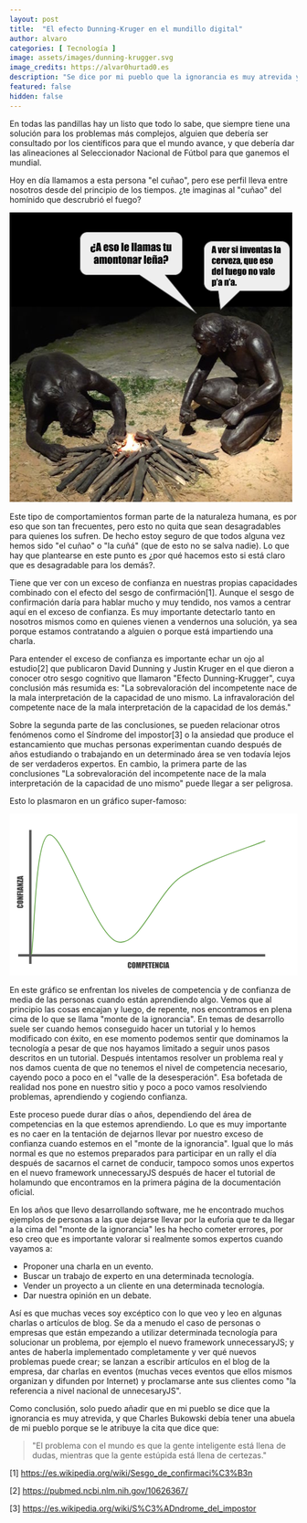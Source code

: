 ```yaml
---
layout: post
title:  "El efecto Dunning-Kruger en el mundillo digital"
author: alvaro
categories: [ Tecnología ]
image: assets/images/dunning-krugger.svg
image_credits: https://alvar0hurtad0.es
description: "Se dice por mi pueblo que la ignorancia es muy atrevida y ahora que cualquiera tiene redes sociales a mano es fácil darse cuenta de que es así."
featured: false
hidden: false
---
```


En todas las pandillas hay un listo que todo lo sabe, que siempre tiene una solución para los problemas más complejos, alguien que debería ser consultado por los científicos para que el mundo avance, y que debería dar las alineaciones al Seleccionador Nacional de Fútbol para que ganemos el mundial.

Hoy en día llamamos a esta persona "el cuñao", pero ese perfil lleva entre nosotros desde del principio de los tiempos. ¿te imaginas al "cuñao" del homínido que descrubrió el fuego?

<p class="centered">
    <img src="/assets/images/cunao-descubriendo-fuego.png" alt="Dos homínidos descubriendo el fuego y uno de ellos increpando al otro." />
</p>

Este tipo de comportamientos forman parte de la naturaleza humana, es por eso que son tan frecuentes, pero esto no quita que sean desagradables para quienes los sufren. De hecho estoy seguro de que todos alguna vez hemos sido "el cuñao" o "la cuñá" (que de esto no se salva nadie). Lo que hay que plantearse en este punto es ¿por qué hacemos esto si está claro que es desagradable para los demás?.

Tiene que ver con un exceso de confianza en nuestras propias capacidades combinado con el efecto del sesgo de confirmación[1]. Aunque el sesgo de confirmación daría para hablar mucho y muy tendido, nos vamos a centrar aquí en el exceso de confianza. Es muy importante detectarlo tanto en nosotros mismos como en quienes vienen a vendernos una solución, ya sea porque estamos contratando a alguien o porque está impartiendo una charla.

Para entender el exceso de confianza es importante echar un ojo al estudio[2] que publicaron David Dunning y Justin Kruger en el que dieron a conocer otro sesgo cognitivo que llamaron "Efecto Dunning-Krugger", cuya conclusión más resumida es: "La sobrevaloración del incompetente nace de la mala interpretación de la capacidad de uno mismo. La infravaloración del competente nace de la mala interpretación de la capacidad de los demás."

Sobre la segunda parte de las conclusiones, se pueden relacionar otros fenómenos como el Síndrome del impostor[3] o la ansiedad que produce el estancamiento que muchas personas experimentan cuando después de años estudiando o trabajando en un determinado área se ven todavía lejos de ser verdaderos expertos. En cambio, la primera parte de las conclusiones "La sobrevaloración del incompetente nace de la mala interpretación de la capacidad de uno mismo" puede llegar a ser peligrosa.

Esto lo plasmaron en un gráfico super-famoso:

<svg version="1.1" viewBox="0.0 0.0 960.0 540.0" fill="none" stroke="none" stroke-linecap="square" stroke-miterlimit="10" xmlns:xlink="http://www.w3.org/1999/xlink" xmlns="http://www.w3.org/2000/svg"><clipPath id="g90bafaa634_0_0.0"><path d="m0 0l960.0 0l0 540.0l-960.0 0l0 -540.0z" clip-rule="nonzero"/></clipPath><g clip-path="url(#g90bafaa634_0_0.0)"><path fill="#ffffff" d="m0 0l960.0 0l0 540.0l-960.0 0z" fill-rule="evenodd"/><path fill="#000000" fill-opacity="0.0" d="m69.18898 54.07874l0 446.96063" fill-rule="evenodd"/><path stroke="#595959" stroke-width="8.0" stroke-linejoin="round" stroke-linecap="butt" d="m69.18898 54.07874l0 446.96063" fill-rule="evenodd"/><path fill="#000000" fill-opacity="0.0" d="m852.5486 472.50394l-823.8425 0" fill-rule="evenodd"/><path stroke="#595959" stroke-width="8.0" stroke-linejoin="round" stroke-linecap="butt" d="m852.5486 472.50394l-823.8425 0" fill-rule="evenodd"/><path fill="#000000" fill-opacity="0.0" d="m73.16535 469.72964c9.854279 -66.53937 11.647354 -392.07828 59.12565 -399.2362c47.478302 -7.157917 152.58632 332.82764 225.74416 356.28873c73.15787 23.46106 130.78854 -159.45453 213.203 -215.52232c82.41443 -56.06781 234.40302 -100.73709 281.28363 -120.884514" fill-rule="evenodd"/><path stroke="#6aa84f" stroke-width="3.0" stroke-linejoin="round" stroke-linecap="butt" d="m73.16535 469.72964c9.854279 -66.53937 11.647354 -392.07828 59.12565 -399.2362c47.478302 -7.157917 152.58632 332.82764 225.74416 356.28873c73.15787 23.46106 130.78854 -159.45453 213.203 -215.52232c82.41443 -56.06781 234.40302 -100.73709 281.28363 -120.884514" fill-rule="evenodd"/><path fill="#000000" fill-opacity="0.0" d="m73.16535 481.9449l779.3701 0l0 53.44879l-779.3701 0z" fill-rule="evenodd"/><path fill="#434343" d="m406.3764 503.96802l-5.21875 0l0 -3.484375q0 -1.515625 -0.171875 -1.890625q-0.15625 -0.375 -0.71875 -0.375q-0.65625 0 -0.828125 0.453125q-0.171875 0.453125 -0.171875 1.96875l0 9.3125q0 1.453125 0.171875 1.90625q0.171875 0.4375 0.78125 0.4375q0.578125 0 0.75 -0.4375q0.1875 -0.453125 0.1875 -2.09375l0 -2.515625l5.21875 0l0 0.78125q0 3.109375 -0.453125 4.40625q-0.4375 1.296875 -1.9375 2.28125q-1.5 0.96875 -3.703125 0.96875q-2.28125 0 -3.765625 -0.828125q-1.484375 -0.828125 -1.96875 -2.296875q-0.484375 -1.46875 -0.484375 -4.40625l0 -5.84375q0 -2.171875 0.140625 -3.25q0.15625 -1.09375 0.890625 -2.09375q0.734375 -1.0 2.03125 -1.5625q1.3125 -0.578125 3.015625 -0.578125q2.296875 0 3.78125 0.890625q1.5 0.890625 1.96875 2.21875q0.484375 1.328125 0.484375 4.125l0 1.90625zm13.75885 3.0q0 3.015625 -0.140625 4.28125q-0.140625 1.25 -0.890625 2.296875q-0.75 1.03125 -2.03125 1.59375q-1.265625 0.546875 -2.96875 0.546875q-1.59375 0 -2.875 -0.515625q-1.28125 -0.53125 -2.0625 -1.578125q-0.78125 -1.0625 -0.9375 -2.296875q-0.140625 -1.234375 -0.140625 -4.328125l0 -3.421875q0 -3.015625 0.140625 -4.265625q0.140625 -1.265625 0.890625 -2.296875q0.75 -1.046875 2.015625 -1.59375q1.28125 -0.5625 2.96875 -0.5625q1.609375 0 2.890625 0.53125q1.28125 0.515625 2.0625 1.5625q0.78125 1.046875 0.921875 2.296875q0.15625 1.234375 0.15625 4.328125l0 3.421875zm-5.203125 -6.578125q0 -1.40625 -0.15625 -1.78125q-0.15625 -0.390625 -0.640625 -0.390625q-0.40625 0 -0.625 0.3125q-0.21875 0.3125 -0.21875 1.859375l0 9.34375q0 1.75 0.140625 2.15625q0.140625 0.40625 0.671875 0.40625q0.53125 0 0.671875 -0.46875q0.15625 -0.46875 0.15625 -2.234375l0 -9.203125zm23.213928 -5.140625l0 20.015625l-4.5625 0l0 -13.515625l-1.8125 13.515625l-3.234375 0l-1.90625 -13.203125l0 13.203125l-4.5625 0l0 -20.015625l6.75 0q0.296875 1.796875 0.625 4.25l0.71875 5.09375l1.1875 -9.34375l6.796875 0zm2.0770264 0l5.25 0q2.125 0 3.265625 0.328125q1.15625 0.328125 1.71875 0.96875q0.578125 0.625 0.78125 1.53125q0.203125 0.890625 0.203125 2.765625l0 1.75q0 1.90625 -0.390625 2.796875q-0.390625 0.875 -1.453125 1.34375q-1.0625 0.46875 -2.765625 0.46875l-1.390625 0l0 8.0625l-5.21875 0l0 -20.015625zm5.21875 3.421875l0 5.09375q0.21875 0.015625 0.375 0.015625q0.71875 0 1.0 -0.34375q0.28125 -0.359375 0.28125 -1.484375l0 -1.640625q0 -1.03125 -0.328125 -1.328125q-0.3125 -0.3125 -1.328125 -0.3125zm7.494751 -3.421875l8.6875 0l0 4.0l-3.46875 0l0 3.796875l3.25 0l0 3.8125l-3.25 0l0 4.40625l3.8125 0l0 4.0l-9.03125 0l0 -20.015625zm21.024536 0l0 4.0l-3.09375 0l0 16.015625l-5.203125 0l0 -16.015625l-3.09375 0l0 -4.0l11.390625 0zm1.1746826 0l8.6875 0l0 4.0l-3.46875 0l0 3.796875l3.25 0l0 3.8125l-3.25 0l0 4.40625l3.8125 0l0 4.0l-9.03125 0l0 -20.015625zm22.165161 0l0 20.015625l-4.578125 0l-2.703125 -9.109375l0 9.109375l-4.359375 0l0 -20.015625l4.359375 0l2.921875 9.015625l0 -9.015625l4.359375 0zm14.2465515 8.71875l-5.21875 0l0 -3.484375q0 -1.515625 -0.171875 -1.890625q-0.15625 -0.375 -0.71875 -0.375q-0.65625 0 -0.828125 0.453125q-0.171875 0.453125 -0.171875 1.96875l0 9.3125q0 1.453125 0.171875 1.90625q0.171875 0.4375 0.78125 0.4375q0.578125 0 0.75 -0.4375q0.1875 -0.453125 0.1875 -2.09375l0 -2.515625l5.21875 0l0 0.78125q0 3.109375 -0.453125 4.40625q-0.4375 1.296875 -1.9375 2.28125q-1.5 0.96875 -3.703125 0.96875q-2.28125 0 -3.765625 -0.828125q-1.484375 -0.828125 -1.96875 -2.296875q-0.484375 -1.46875 -0.484375 -4.40625l0 -5.84375q0 -2.171875 0.140625 -3.25q0.15625 -1.09375 0.890625 -2.09375q0.734375 -1.0 2.03125 -1.5625q1.3125 -0.578125 3.015625 -0.578125q2.296875 0 3.78125 0.890625q1.5 0.890625 1.96875 2.21875q0.484375 1.328125 0.484375 4.125l0 1.90625zm7.0713196 -8.71875l0 20.015625l-5.21875 0l0 -20.015625l5.21875 0zm11.077942 0l2.984375 20.015625l-5.328125 0l-0.265625 -3.59375l-1.875 0l-0.296875 3.59375l-5.390625 0l2.640625 -20.015625l7.53125 0zm-2.765625 12.875q-0.390625 -3.40625 -0.78125 -8.40625q-0.796875 5.734375 -1.0 8.40625l1.78125 0z" fill-rule="nonzero"/><path fill="#000000" fill-opacity="0.0" d="m11.76378 467.6299l0 -411.9685l53.448822 0l0 411.9685z" fill-rule="evenodd"/><path fill="#434343" d="m33.786903 302.66675l0 5.21875l-3.484375 0q-1.515625 0 -1.890625 0.171875q-0.375 0.15625 -0.375 0.71875q0 0.65625 0.453125 0.828125q0.453125 0.171875 1.96875 0.171875l9.3125 0q1.453125 0 1.90625 -0.171875q0.4375 -0.171875 0.4375 -0.78125q0 -0.578125 -0.4375 -0.75q-0.453125 -0.1875 -2.09375 -0.1875l-2.515625 0l0 -5.21875l0.78125 0q3.109375 0 4.40625 0.453125q1.296875 0.4375 2.28125 1.9375q0.96875 1.5 0.96875 3.703125q0 2.28125 -0.828125 3.765625q-0.828125 1.484375 -2.296875 1.96875q-1.46875 0.484375 -4.40625 0.484375l-5.84375 0q-2.171875 0 -3.25 -0.140625q-1.09375 -0.15625 -2.09375 -0.890625q-1.0 -0.734375 -1.5625 -2.03125q-0.578125 -1.3125 -0.578125 -3.015625q0 -2.296875 0.890625 -3.78125q0.890625 -1.5 2.21875 -1.96875q1.328125 -0.484375 4.125 -0.484375l1.90625 0zm3.0 -13.75882q3.015625 0 4.28125 0.140625q1.25 0.140625 2.296875 0.890625q1.03125 0.75 1.59375 2.03125q0.546875 1.265625 0.546875 2.96875q0 1.59375 -0.515625 2.875q-0.53125 1.28125 -1.578125 2.0625q-1.0625 0.78125 -2.296875 0.9375q-1.234375 0.140625 -4.328125 0.140625l-3.421875 0q-3.015625 0 -4.265625 -0.140625q-1.265625 -0.140625 -2.296875 -0.890625q-1.046875 -0.75 -1.59375 -2.015625q-0.5625 -1.28125 -0.5625 -2.96875q0 -1.609375 0.53125 -2.890625q0.515625 -1.28125 1.5625 -2.0625q1.046875 -0.78125 2.296875 -0.921875q1.234375 -0.15625 4.328125 -0.15625l3.421875 0zm-6.578125 5.203125q-1.40625 0 -1.78125 0.15625q-0.390625 0.15625 -0.390625 0.640625q0 0.40625 0.3125 0.625q0.3125 0.21875 1.859375 0.21875l9.34375 0q1.75 0 2.15625 -0.140625q0.40625 -0.140625 0.40625 -0.671875q0 -0.53125 -0.46875 -0.671875q-0.46875 -0.15625 -2.234375 -0.15625l-9.203125 0zm-5.140625 -18.776459l20.015625 0l0 4.578125l-9.109375 2.703125l9.109375 0l0 4.359375l-20.015625 0l0 -4.359375l9.015625 -2.921875l-9.015625 0l0 -4.359375zm0 -2.0746765l0 -8.828125l4.0 0l0 3.609375l3.796875 0l0 -3.21875l3.8125 0l0 3.21875l8.40625 0l0 5.21875l-20.015625 0zm0 -15.298065l20.015625 0l0 5.21875l-20.015625 0l0 -5.21875zm0 -11.077911l20.015625 -2.984375l0 5.328125l-3.59375 0.265625l0 1.875l3.59375 0.296875l0 5.390625l-20.015625 -2.640625l0 -7.53125zm12.875 2.765625q-3.40625 0.390625 -8.40625 0.78125q5.734375 0.796875 8.40625 1.0l0 -1.78125zm-12.875 -18.268188l20.015625 0l0 4.578125l-9.109375 2.703125l9.109375 0l0 4.359375l-20.015625 0l0 -4.359375l9.015625 -2.921875l-9.015625 0l0 -4.359375zm0 -10.793411l4.0 0l12.015625 3.890625l0 -3.890625l4.0 0l0 9.609375l-2.90625 0l-13.109375 -4.015625l0 3.53125l-4.0 0l0 -9.125zm0 -10.335846l20.015625 -2.984375l0 5.3281403l-3.59375 0.265625l0 1.875l3.59375 0.296875l0 5.390625l-20.015625 -2.640625l0 -7.5312653zm12.875 2.7656403q-3.40625 0.390625 -8.40625 0.78125q5.734375 0.796875 8.40625 1.0l0 -1.78125z" fill-rule="nonzero"/><path fill="#000000" fill-opacity="0.0" d="m699.24146 458.8386l161.29138 0l0 10.330688l-161.29138 0z" fill-rule="evenodd"/><path fill="#ffffff" d="m810.1531 464.9443q-0.046875 0.78125 -0.40625 1.234375q-0.34375 0.453125 -0.9375 0.453125q-0.59375 0 -0.765625 -0.546875q-0.1875 0.28125 -0.421875 0.421875q-0.21875 0.125 -0.453125 0.125q-0.46875 0 -0.703125 -0.375q-0.234375 -0.375 -0.171875 -1.046875q0.046875 -0.53125 0.234375 -0.953125q0.203125 -0.421875 0.515625 -0.65625q0.3125 -0.25 0.65625 -0.25q0.265625 0 0.46875 0.078125q0.203125 0.0625 0.46875 0.265625l-0.171875 1.8125q-0.0625 0.75 0.421875 0.75q0.359375 0 0.578125 -0.359375q0.234375 -0.375 0.265625 -0.953125q0.0625 -1.265625 -0.46875 -1.921875q-0.53125 -0.671875 -1.625 -0.671875q-0.65625 0 -1.171875 0.328125q-0.5 0.3125 -0.796875 0.921875q-0.28125 0.609375 -0.3125 1.421875q-0.046875 0.796875 0.1875 1.390625q0.234375 0.59375 0.71875 0.90625q0.484375 0.3125 1.15625 0.3125q0.296875 0 0.578125 -0.078125q0.296875 -0.0625 0.5 -0.171875l0.125 0.375q-0.203125 0.125 -0.546875 0.203125q-0.328125 0.078125 -0.671875 0.078125q-0.8125 0 -1.40625 -0.375q-0.578125 -0.359375 -0.875 -1.046875q-0.28125 -0.6875 -0.234375 -1.59375q0.03125 -0.90625 0.390625 -1.609375q0.359375 -0.71875 0.96875 -1.109375q0.625 -0.390625 1.40625 -0.390625q0.8125 0 1.390625 0.375q0.578125 0.359375 0.859375 1.046875q0.28125 0.6875 0.25 1.609375zm-3.34375 0.265625q-0.046875 0.46875 0.078125 0.71875q0.140625 0.234375 0.421875 0.234375q0.203125 0 0.375 -0.15625q0.1875 -0.171875 0.296875 -0.484375l0.015625 -0.015625l0.140625 -1.640625q-0.171875 -0.09375 -0.390625 -0.09375q-0.375 0 -0.625 0.390625q-0.25 0.375 -0.3125 1.046875zm6.2894897 1.359375q-0.046875 -0.109375 -0.078125 -0.375q-0.421875 0.4375 -1.0 0.4375q-0.53125 0 -0.859375 -0.28125q-0.328125 -0.296875 -0.328125 -0.75q0 -0.5625 0.40625 -0.859375q0.421875 -0.296875 1.1875 -0.296875l0.578125 0l0 -0.28125q0 -0.3125 -0.1875 -0.5q-0.1875 -0.1875 -0.5625 -0.1875q-0.3125 0 -0.53125 0.171875q-0.21875 0.15625 -0.21875 0.375l-0.609375 0q0 -0.265625 0.1875 -0.5q0.1875 -0.25 0.5 -0.390625q0.328125 -0.140625 0.71875 -0.140625q0.609375 0 0.953125 0.3125q0.34375 0.296875 0.359375 0.828125l0 1.609375q0 0.484375 0.109375 0.78125l0 0.046875l-0.625 0zm-1.0 -0.453125q0.28125 0 0.53125 -0.140625q0.265625 -0.15625 0.375 -0.390625l0 -0.71875l-0.46875 0q-1.109375 0 -1.109375 0.640625q0 0.28125 0.1875 0.453125q0.1875 0.15625 0.484375 0.15625zm3.1050415 0.453125l-0.609375 0l0 -5.0l0.609375 0l0 5.0zm2.1152954 -0.8125l0.875 -2.703125l0.609375 0l-1.25 3.515625l-0.46875 0l-1.265625 -3.515625l0.609375 0l0.890625 2.703125zm4.190918 0.8125q-0.046875 -0.109375 -0.078125 -0.375q-0.421875 0.4375 -1.0 0.4375q-0.53125 0 -0.859375 -0.28125q-0.328125 -0.296875 -0.328125 -0.75q0 -0.5625 0.40625 -0.859375q0.421875 -0.296875 1.1875 -0.296875l0.578125 0l0 -0.28125q0 -0.3125 -0.1875 -0.5q-0.1875 -0.1875 -0.5625 -0.1875q-0.3125 0 -0.53125 0.171875q-0.21875 0.15625 -0.21875 0.375l-0.609375 0q0 -0.265625 0.1875 -0.5q0.1875 -0.25 0.5 -0.390625q0.328125 -0.140625 0.71875 -0.140625q0.609375 0 0.953125 0.3125q0.34375 0.296875 0.359375 0.828125l0 1.609375q0 0.484375 0.109375 0.78125l0 0.046875l-0.625 0zm-1.0 -0.453125q0.28125 0 0.53125 -0.140625q0.265625 -0.15625 0.375 -0.390625l0 -0.71875l-0.46875 0q-1.109375 0 -1.109375 0.640625q0 0.28125 0.1875 0.453125q0.1875 0.15625 0.484375 0.15625zm4.1518555 -2.53125q-0.140625 -0.015625 -0.296875 -0.015625q-0.59375 0 -0.796875 0.5l0 2.5l-0.609375 0l0 -3.515625l0.59375 0l0 0.40625q0.296875 -0.46875 0.84375 -0.46875q0.171875 0 0.265625 0.046875l0 0.546875zm3.4555054 0.96875q0 1.046875 -0.359375 1.5625q-0.359375 0.515625 -1.125 0.515625q-0.765625 0 -1.125 -0.5q-0.359375 -0.5 -0.375 -1.5l0 -0.796875q0 -1.046875 0.359375 -1.546875q0.359375 -0.515625 1.125 -0.515625q0.765625 0 1.125 0.5q0.359375 0.484375 0.375 1.5l0 0.78125zm-0.59375 -0.828125q0 -0.765625 -0.21875 -1.109375q-0.21875 -0.34375 -0.6875 -0.34375q-0.453125 0 -0.671875 0.34375q-0.203125 0.34375 -0.21875 1.0625l0 0.96875q0 0.765625 0.21875 1.140625q0.234375 0.359375 0.6875 0.359375q0.4375 0 0.65625 -0.34375q0.21875 -0.34375 0.234375 -1.09375l0 -0.984375zm2.0344849 -0.25q0.390625 -0.484375 1.03125 -0.484375q1.125 0 1.125 1.25l0 2.328125l-0.59375 0l0 -2.328125q-0.015625 -0.375 -0.1875 -0.5625q-0.15625 -0.1875 -0.515625 -0.1875q-0.296875 0 -0.515625 0.15625q-0.21875 0.15625 -0.34375 0.421875l0 2.5l-0.609375 0l0 -5.0l0.609375 0l0 1.90625zm5.2286377 2.75q-0.34375 0.40625 -1.03125 0.40625q-0.5625 0 -0.859375 -0.328125q-0.296875 -0.328125 -0.296875 -0.96875l0 -2.28125l0.609375 0l0 2.265625q0 0.8125 0.640625 0.8125q0.6875 0 0.921875 -0.515625l0 -2.5625l0.609375 0l0 3.515625l-0.578125 0l-0.015625 -0.34375zm3.2006226 -2.640625q-0.140625 -0.015625 -0.296875 -0.015625q-0.59375 0 -0.796875 0.5l0 2.5l-0.609375 0l0 -3.515625l0.59375 0l0 0.40625q0.296875 -0.46875 0.84375 -0.46875q0.171875 0 0.265625 0.046875l0 0.546875zm1.5244751 -1.390625l0 0.859375l0.65625 0l0 0.46875l-0.65625 0l0 2.171875q0 0.21875 0.09375 0.328125q0.09375 0.09375 0.296875 0.09375q0.109375 0 0.28125 -0.03125l0 0.484375q-0.234375 0.0625 -0.453125 0.0625q-0.40625 0 -0.609375 -0.234375q-0.203125 -0.25 -0.203125 -0.703125l0 -2.171875l-0.640625 0l0 -0.46875l0.640625 0l0 -0.859375l0.59375 0zm3.5337524 4.375q-0.046875 -0.109375 -0.078125 -0.375q-0.421875 0.4375 -1.0 0.4375q-0.53125 0 -0.859375 -0.28125q-0.328125 -0.296875 -0.328125 -0.75q0 -0.5625 0.40625 -0.859375q0.421875 -0.296875 1.1875 -0.296875l0.578125 0l0 -0.28125q0 -0.3125 -0.1875 -0.5q-0.1875 -0.1875 -0.5625 -0.1875q-0.3125 0 -0.53125 0.171875q-0.21875 0.15625 -0.21875 0.375l-0.609375 0q0 -0.265625 0.1875 -0.5q0.1875 -0.25 0.5 -0.390625q0.328125 -0.140625 0.71875 -0.140625q0.609375 0 0.953125 0.3125q0.34375 0.296875 0.359375 0.828125l0 1.609375q0 0.484375 0.109375 0.78125l0 0.046875l-0.625 0zm-1.0 -0.453125q0.28125 0 0.53125 -0.140625q0.265625 -0.15625 0.375 -0.390625l0 -0.71875l-0.46875 0q-1.109375 0 -1.109375 0.640625q0 0.28125 0.1875 0.453125q0.1875 0.15625 0.484375 0.15625zm2.3081055 -1.328125q0 -0.8125 0.375 -1.296875q0.390625 -0.5 1.015625 -0.5q0.609375 0 0.96875 0.421875l0 -1.84375l0.609375 0l0 5.0l-0.5625 0l-0.03125 -0.375q-0.359375 0.4375 -1.0 0.4375q-0.609375 0 -1.0 -0.5q-0.375 -0.5 -0.375 -1.296875l0 -0.046875zm0.59375 0.0625q0 0.59375 0.25 0.9375q0.25 0.34375 0.6875 0.34375q0.5625 0 0.828125 -0.515625l0 -1.625q-0.265625 -0.5 -0.828125 -0.5q-0.4375 0 -0.6875 0.34375q-0.25 0.34375 -0.25 1.015625zm6.2070312 -0.296875q0 1.046875 -0.359375 1.5625q-0.359375 0.515625 -1.125 0.515625q-0.765625 0 -1.125 -0.5q-0.359375 -0.5 -0.375 -1.5l0 -0.796875q0 -1.046875 0.359375 -1.546875q0.359375 -0.515625 1.125 -0.515625q0.765625 0 1.125 0.5q0.359375 0.484375 0.375 1.5l0 0.78125zm-0.59375 -0.828125q0 -0.765625 -0.21875 -1.109375q-0.21875 -0.34375 -0.6875 -0.34375q-0.453125 0 -0.671875 0.34375q-0.203125 0.34375 -0.21875 1.0625l0 0.96875q0 0.765625 0.21875 1.140625q0.234375 0.359375 0.6875 0.359375q0.4375 0 0.65625 -0.34375q0.21875 -0.34375 0.234375 -1.09375l0 -0.984375z" fill-rule="nonzero"/></g></svg>

En este gráfico se enfrentan los niveles de competencia y de confianza de media de las personas cuando están aprendiendo algo. Vemos que al principio las cosas encajan y luego, de repente, nos encontramos en plena cima de lo que se llama "monte de la ignorancia". En temas de desarrollo suele ser cuando hemos conseguido hacer un tutorial y lo hemos modificado con éxito, en ese momento podemos sentir que dominamos la tecnología a pesar de que nos hayamos limitado a seguir unos pasos descritos en un tutorial. Después intentamos resolver un problema real y nos damos cuenta de que no tenemos el nivel de competencia necesario, cayendo poco a poco en el "valle de la desesperación". Esa bofetada de realidad nos pone en nuestro sitio y poco a poco vamos resolviendo problemas, aprendiendo y cogiendo confianza.

Este proceso puede durar días o años, dependiendo del área de competencias en la que estemos aprendiendo. Lo que es muy importante es no caer en la tentación de dejarnos llevar por nuestro exceso de confianza cuando estemos en el "monte de la ignorancia". Igual que lo más normal es que no estemos preparados para participar en un rally el día después de sacarnos el carnet de conducir, tampoco somos unos expertos en el nuevo framework unnecessaryJS después de hacer el tutorial de holamundo que encontramos en la primera página de la documentación oficial.

En los años que llevo desarrollando software, me he encontrado muchos ejemplos de personas a las que dejarse llevar por la euforia que te da llegar a la cima del "monte de la ignorancia" les ha hecho cometer errores, por eso creo que es importante valorar si realmente somos expertos cuando vayamos a:

 * Proponer una charla en un evento.
 * Buscar un trabajo de experto en una determinada tecnología.
 * Vender un proyecto a un cliente en una determinada tecnología.
 * Dar nuestra opinión en un debate.

Así es que muchas veces soy excéptico con lo que veo y leo en algunas charlas o artículos de blog. Se da a menudo el caso de personas o empresas que están empezando a utilizar determinada tecnología para solucionar un problema, por ejemplo el nuevo framework unnecessaryJS; y antes de haberla implementado completamente y ver qué nuevos problemas puede crear; se lanzan a escribir artículos en el blog de la empresa, dar charlas en eventos (muchas veces eventos que ellos mismos organizan y difunden por Internet) y proclamarse ante sus clientes como "la referencia a nivel nacional de unnecesaryJS".

Como conclusión, solo puedo añadir que en mi pueblo se dice que la ignorancia es muy atrevida, y que Charles Bukowski debía tener una abuela de mi pueblo porque se le atribuye la cita que dice que:

<blockquote>"El problema con el mundo es que la gente inteligente está llena de dudas, mientras que la gente estúpida está llena de certezas."</blockquote>



[1] https://es.wikipedia.org/wiki/Sesgo_de_confirmaci%C3%B3n

[2] https://pubmed.ncbi.nlm.nih.gov/10626367/

[3] https://es.wikipedia.org/wiki/S%C3%ADndrome_del_impostor
